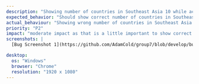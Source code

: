 ```yaml
---
description: "Showing number of countries in Southeast Asia 10 while actual is 11"
expected_behavior: "Should show correct number of countries in Southeast Asia 11 instead of wrong number of countries in Southeast Asia 10 "
actual_behaviour: "Showing wrong number of countries in Southeast Asia 10 instead of correct number of countries in Southeast Asia 11"
priority: "P2"
impact: "moderate impact as that is a little important to show correct number of countries in Southeast Asia 11 instead of wrong number of countries in Southeast Asia 10"
screenshots: |
  [Bug Screenshot 1](https://github.com/AdamCold/group7/blob/develop/bug_reports/bugs_image/bug10.png)

desktop:
  os: "Windows"
  browser: "Chrome"
  resolution: "1920 x 1080"
---
```


